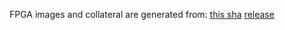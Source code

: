 FPGA images and collateral are generated from:
[this sha](https://github.com/oxidecomputer/quartz/commit/76b99aaf164a4c04d9c88446522b132c0901ff6b)
[release](https://api.github.com/repos/oxidecomputer/quartz/releases/224921430)